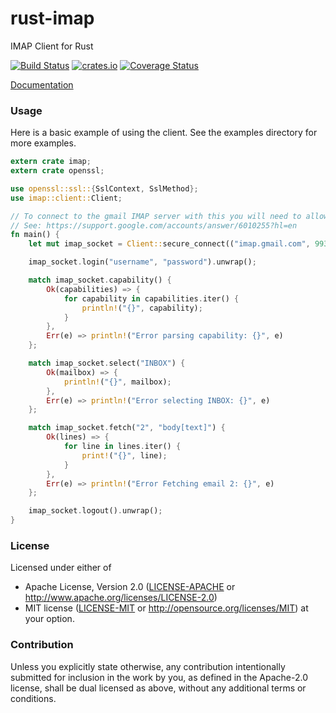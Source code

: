 rust-imap
================
IMAP Client for Rust

[![Build Status](https://travis-ci.org/mattnenterprise/rust-imap.svg)](https://travis-ci.org/mattnenterprise/rust-imap)
[![crates.io](http://meritbadge.herokuapp.com/imap)](https://crates.io/crates/imap)
[![Coverage Status](https://coveralls.io/repos/github/mattnenterprise/rust-imap/badge.svg?branch=master)](https://coveralls.io/github/mattnenterprise/rust-imap?branch=master)

[Documentation](http://mattnenterprise.github.io/rust-imap)

### Usage
Here is a basic example of using the client. See the examples directory for more examples.
```rust
extern crate imap;
extern crate openssl;

use openssl::ssl::{SslContext, SslMethod};
use imap::client::Client;

// To connect to the gmail IMAP server with this you will need to allow unsecure apps access.
// See: https://support.google.com/accounts/answer/6010255?hl=en
fn main() {
	let mut imap_socket = Client::secure_connect(("imap.gmail.com", 993), SslContext::new(SslMethod::Sslv23).unwrap()).unwrap();

	imap_socket.login("username", "password").unwrap();

	match imap_socket.capability() {
		Ok(capabilities) => {
			for capability in capabilities.iter() {
				println!("{}", capability);
			}
		},
		Err(e) => println!("Error parsing capability: {}", e)
	};

	match imap_socket.select("INBOX") {
		Ok(mailbox) => {
			println!("{}", mailbox);
		},
		Err(e) => println!("Error selecting INBOX: {}", e)
	};

	match imap_socket.fetch("2", "body[text]") {
		Ok(lines) => {
			for line in lines.iter() {
				print!("{}", line);
			}
		},
		Err(e) => println!("Error Fetching email 2: {}", e)
	};

	imap_socket.logout().unwrap();
}
```

### License

Licensed under either of
 * Apache License, Version 2.0 ([LICENSE-APACHE](LICENSE-APACHE) or http://www.apache.org/licenses/LICENSE-2.0)
 * MIT license ([LICENSE-MIT](LICENSE-MIT) or http://opensource.org/licenses/MIT)
at your option.

### Contribution

Unless you explicitly state otherwise, any contribution intentionally submitted
for inclusion in the work by you, as defined in the Apache-2.0 license, shall be dual licensed as above, without any
additional terms or conditions.
